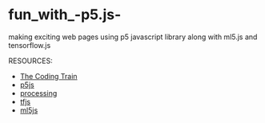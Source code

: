 # fun_with_-p5.js-
making exciting web pages using p5 javascript library along with ml5.js and tensorflow.js

RESOURCES:
- [The Coding Train](https://www.youtube.com/thecodingtrain/)
- [p5js](https://p5js.org/)
- [processing](https://processing.org/)
- [tfjs](https://www.tensorflow.org/js)
- [ml5js](https://ml5js.org/)
